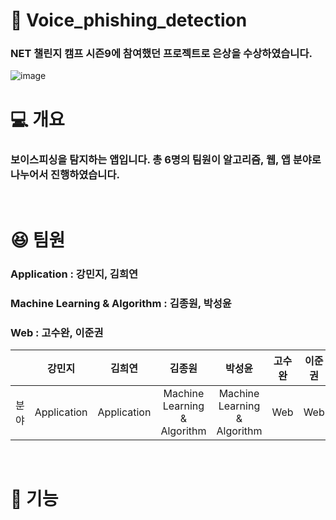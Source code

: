 # 🥉 Voice_phishing_detection
### NET 챌린지 캠프 시즌9에 참여했던 프로젝트로 은상을 수상하였습니다.
![image](https://user-images.githubusercontent.com/68285922/208034326-856ac2ba-a42c-487c-8da4-89c479f9acb0.png)
</br>

# 💻 개요
### 보이스피싱을 탐지하는 앱입니다. 총 6명의 팀원이 알고리즘, 웹, 앱 분야로 나누어서 진행하였습니다.

</br>

# :laughing: 팀원
### Application : 강민지, 김희연

### Machine Learning & Algorithm : 김종원, 박성윤

### Web : 고수완, 이준권

||강민지|김희연|김종원|박성윤|고수완|이준권|
|:-:|:-:|:-:|:-:|:-:|:-:|:-:|
|분야|Application|Application|Machine Learning & Algorithm |Machine Learning & Algorithm |Web|Web



</br>

# :paperclip: 기능

### 
